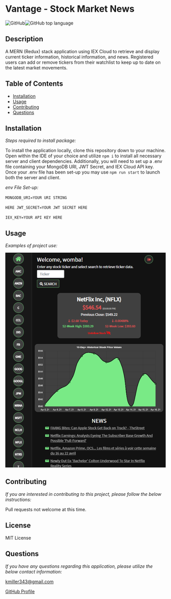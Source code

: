 # Vantage - Stock Market News

![GitHub](https://img.shields.io/github/license/k1te-m/Ticker-Tracker)![GitHub top language](https://img.shields.io/github/languages/top/k1te-m/Ticker-Tracker)

## Description

A MERN (Redux) stack application using IEX Cloud to retrieve and display current ticker information, historical information, and news. Registered users can add or remove tickers from their watchlist to keep up to date on the latest market movements.

## Table of Contents

- [Installation](#installation)
- [Usage](#usage)
- [Contributing](#contributing)
- [Questions](#questions)

## Installation

_Steps required to install package:_

To install the application locally, clone this repository down to your machine. Open within the IDE of your choice and utilize `npm i` to install all necessary server and client dependencies. Additionally, you will need to set up a .env file containing your MongoDB URI, JWT Secret, and IEX Cloud API key. Once your .env file has been set-up you may use `npm run start` to launch both the server and client.

_env File Set-up:_

`MONGODB_URI=YOUR URI STRING`

`HERE JWT_SECRET=YOUR JWT SECRET HERE`

`IEX_KEY=YOUR API KEY HERE`

## Usage

_Examples of project use:_

![DemoImage](vantage4.png)

## Contributing

_If you are interested in contributing to this project, please follow the below instructions:_

Pull requests not welcome at this time.

## License

MIT License

## Questions

_If you have any questions regarding this application, please utilize the below contact information:_

[kmiller343@gmail.com](mailto:kmiller343@gmail.com)

[GitHub Profile](https://www.github.com/k1te-m)
